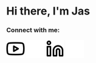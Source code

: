 # Hi there, I'm Jas 

### Connect with me:

[![website](./img/youtube-light.svg)](https://www.youtube.com/user/jasmeetsinghsaroya#gh-light-mode-only)
[![website](./img/youtube-dark.svg)](https://www.youtube.com/user/jasmeetsinghsaroya#gh-dark-mode-only)
[![website](./img/linkedin-light.svg)](https://www.linkedin.com/in/jasmeet-singh-saroya/#gh-light-mode-only)
[![website](./img/linkedin-dark.svg)](https://www.linkedin.com/in/jasmeet-singh-saroya/#gh-dark-mode-only)
&nbsp;&nbsp;


